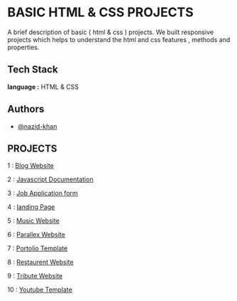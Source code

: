 # BASIC HTML & CSS PROJECTS

A brief description of basic ( html & css ) projects.
We built responsive projects which helps to understand the html and css features , methods and properties.

## Tech Stack

**language :** HTML & CSS

## Authors

- [@nazid-khan](https://github.com/nazid-khan)

## PROJECTS

1 : [Blog Website](https://github.com/nazid-77/HTML---CSS-basic-projects/tree/master/Blog-Website)

2 : [Javascript Documentation](https://github.com/nazid-77/HTML---CSS-basic-projects/tree/master/Javascript-Documentation)

3 : [Job Application form](https://github.com/nazid-77/HTML---CSS-basic-projects/tree/master/JOb-application-form)

4 : [landing Page](https://github.com/nazid-77/HTML---CSS-basic-projects/tree/master/Landing-page)

5 : [Music Website](https://github.com/nazid-77/HTML---CSS-basic-projects/tree/master/Music-Website)

6 : [Parallex Website](https://github.com/nazid-77/HTML---CSS-basic-projects/tree/master/Parallex-website)

7 : [Portolio Template](https://github.com/nazid-77/HTML---CSS-basic-projects/tree/master/Portfolio-template)

8 : [Restaurent Website](https://github.com/nazid-77/HTML---CSS-basic-projects/tree/master/Restaurant-Website)

9 : [Tribute Website](https://github.com/nazid-77/HTML---CSS-basic-projects/tree/master/tribute-website)

10 : [Youtube Template](https://github.com/nazid-77/HTML---CSS-basic-projects/tree/master/Youtube-Template)

